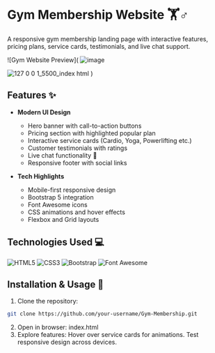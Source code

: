 # Gym Membership Website 🏋️♂️

A responsive gym membership landing page with interactive features, pricing plans, service cards, testimonials, and live chat support.

![Gym Website Preview](
![image](https://github.com/user-attachments/assets/0c7ddf49-439c-42ec-a931-4012a2bbd3f4)

![127 0 0 1_5500_index html](https://github.com/user-attachments/assets/63cd50e4-2b18-4a63-b5ce-2d94c0082b37)
)

## Features ✨

- **Modern UI Design**
  - Hero banner with call-to-action buttons
  - Pricing section with highlighted popular plan
  - Interactive service cards (Cardio, Yoga, Powerlifting etc.)
  - Customer testimonials with ratings
  - Live chat functionality 🤖
  - Responsive footer with social links

- **Tech Highlights**
  - Mobile-first responsive design
  - Bootstrap 5 integration
  - Font Awesome icons
  - CSS animations and hover effects
  - Flexbox and Grid layouts

## Technologies Used 💻

![HTML5](https://img.shields.io/badge/-HTML5-E34F26?logo=html5&logoColor=white)
![CSS3](https://img.shields.io/badge/-CSS3-1572B6?logo=css3)
![Bootstrap](https://img.shields.io/badge/-Bootstrap-7952B3?logo=bootstrap)
![Font Awesome](https://img.shields.io/badge/-Font_Awesome-528DD7?logo=font-awesome)

## Installation & Usage 🚀

1. Clone the repository:
```bash
git clone https://github.com/your-username/Gym-Membership.git
```
2. Open in browser: index.html
3. Explore features:
    Hover over service cards for animations.
    Test responsive design across devices.
